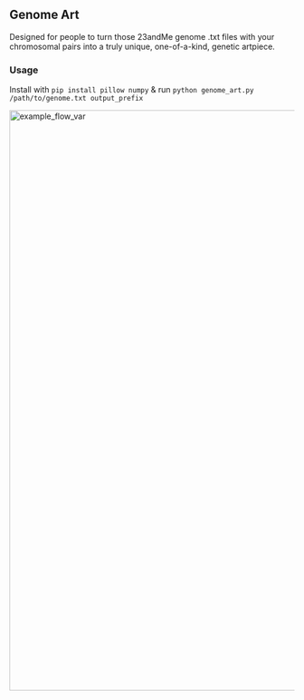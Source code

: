## Genome Art 

Designed for people to turn those 23andMe genome .txt files with your chromosomal pairs into a truly unique, one-of-a-kind, genetic artpiece.

### Usage

Install with 
```pip install pillow numpy``` 
& run 
```python genome_art.py /path/to/genome.txt output_prefix```

<img width="1024" height="1024" alt="example_flow_var" src="https://github.com/user-attachments/assets/ffc971b9-384c-4901-a1c3-290fd3c301a5" />
